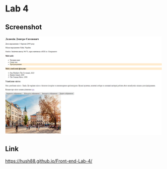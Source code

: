# Lab 4

## Screenshot
![Screenshot](images/screenshot.png)

## Link
https://hush88.github.io/Front-end-Lab-4/